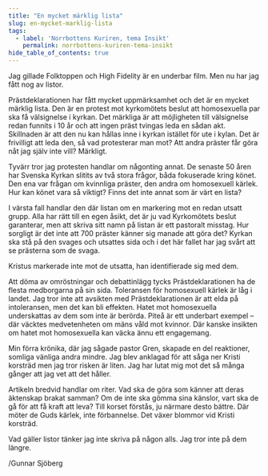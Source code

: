 ```yaml
---
title: "En mycket märklig lista"
slug: en-mycket-marklig-lista
tags:
  - label: 'Norrbottens Kuriren, tema Insikt'
    permalink: norrbottens-kuriren-tema-insikt
hide_table_of_contents: true
---
```

Jag gillade Folktoppen och High Fidelity är en underbar film. Men nu har jag fått nog av listor. 

<!--truncate-->

Prästdeklarationen har fått mycket uppmärksamhet och det är en mycket märklig lista. Den är en protest mot kyrkomötets beslut att homosexuella par ska få välsignelse i kyrkan. Det märkliga är att möjligheten till välsignelse redan funnits i 10 år och att ingen präst tvingas leda en sådan akt. Skillnaden är att den nu kan hållas inne i kyrkan istället för ute i kylan. Det är frivilligt att leda den, så vad protesterar man mot? Att andra präster får göra nåt jag själv inte vill? Märkligt.

Tyvärr tror jag protesten handlar om någonting annat. De senaste 50 åren har Svenska Kyrkan slitits av två stora frågor, båda fokuserade kring könet. Den ena var frågan om kvinnliga präster, den andra om homosexuell kärlek. Hur kan könet vara så viktigt? Finns det inte annat som är värt en lista?

I värsta fall handlar den där listan om en markering mot en redan utsatt grupp. Alla har rätt till en egen åsikt, det är ju vad Kyrkomötets beslut garanterar, men att skriva sitt namn på listan är ett pastoralt misstag. Hur sorgligt är det inte att 700 präster känner sig manade att göra det? Kyrkan ska stå på den svages och utsattes sida och i det här fallet har jag svårt att se prästerna som de svaga. 

Kristus markerade inte mot de utsatta, han identifierade sig med dem.

Att döma av omröstningar och debattinlägg tycks Prästdeklarationen ha de flesta medborgarna på sin sida. Toleransen för homosexuell kärlek är låg i landet. Jag tror inte att avsikten med Prästdeklarationen är att elda på intoleransen, men det kan bli effekten. Hatet mot homosexuella underskattas av dem som inte är berörda. Piteå är ett underbart exempel – där väcktes medvetenheten om mäns våld mot kvinnor. Där kanske insikten om hatet mot homosexuella kan väcka ännu ett engagemang. 

Min förra krönika, där jag sågade pastor Gren, skapade en del reaktioner, somliga vänliga andra mindre. Jag blev anklagad för att såga ner Kristi korsträd men jag tror risken är liten. Jag har lutat mig mot det så många gånger att jag vet att det håller. 

Artikeln bredvid handlar om riter. Vad ska de göra som känner att deras äktenskap brakat samman? Om de inte ska gömma sina känslor, vart ska de gå för att få kraft att leva? Till korset förstås, ju närmare desto bättre. Där möter de Guds kärlek, inte förbannelse. Det växer blommor vid Kristi korsträd.

Vad gäller listor tänker jag inte skriva på någon alls. Jag tror inte på dem längre.

/Gunnar Sjöberg
